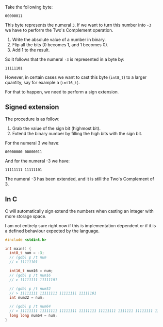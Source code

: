 Take the following byte:

```
00000011
```

This byte represents the numeral `3`.
If we want to turn this number into `-3` we have to perform the Two's
Complement operation.

1. Write the absolute value of a number in binary.
2. Flip all the bits (0 becomes 1, and 1 becomes 0).
3. Add 1 to the result.

So it follows that the numeral `-3` is represented in a byte by:

```
11111101
```

However, in certain cases we want to cast this byte (`int8_t`) to a larger
quantity, say for example a (`int16_t`).

For that to happen, we need to perform a sign extension.

## Signed extension

The procedure is as follow:

1. Grab the value of the sign bit (highmost bit).
2. Extend the binary number by filling the high bits with the sign bit.

For the numeral 3 we have:
```
00000000 00000011
```

And for the numeral -3 we have:
```
11111111 11111101
```

The numeral -3 has been extended, and it is still the Two's Complement of 3.

## In C

C will automatically sign extend the numbers when casting an integer with more
storage space.

I am not entirely sure right now if this is implementation dependent or if it
is a defined behaviour expected by the language.

```c
#include <stdint.h>

int main() {
  int8_t num = -3;
  // (gdb) p /t num
  // > 11111101

  int16_t num16 = num;
  // (gdb) p /t num16
  // > 11111111 11111101

  // (gdb) p /t num32
  // > 11111111 11111111 11111111 11111101
  int num32 = num;

  // (gdb) p /t num64
  // > 11111111 11111111 11111111 11111111 11111111 1111111 11111111 111111101
  long long num64 = num;
}
```
